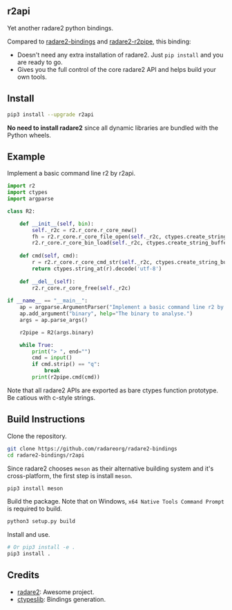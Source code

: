 ## r2api

Yet another radare2 python bindings.

Compared to [radare2-bindings](https://github.com/radareorg/radare2-bindings/python) and [radare2-r2pipe](https://github.com/radareorg/radare2-r2pipe), this binding:

- Doesn't need any extra installation of radare2. Just `pip install` and you are ready to go.
- Gives you the full control of the core radare2 API and helps build your own tools.

## Install

```bash
pip3 install --upgrade r2api
```

**No need to install radare2** since all dynamic libraries are bundled with the Python wheels.

## Example

Implement a basic command line r2 by r2api.

```python
import r2
import ctypes
import argparse

class R2:

    def __init__(self, bin):
        self._r2c = r2.r_core.r_core_new()
        fh = r2.r_core.r_core_file_open(self._r2c, ctypes.create_string_buffer(b"/bin/ls"), 0b101, 0)
        r2.r_core.r_core_bin_load(self._r2c, ctypes.create_string_buffer(b"/bin/ls"), (1<<64) - 1)
    
    def cmd(self, cmd):
        r = r2.r_core.r_core_cmd_str(self._r2c, ctypes.create_string_buffer(cmd.encode("utf-8")))
        return ctypes.string_at(r).decode('utf-8')
    
    def __del__(self):
        r2.r_core.r_core_free(self._r2c)
    
if __name__ == "__main__":
    ap = argparse.ArgumentParser("Implement a basic command line r2 by r2api")
    ap.add_argument("binary", help="The binary to analyse.")
    args = ap.parse_args()

    r2pipe = R2(args.binary)

    while True:
        print("> ", end="")
        cmd = input()
        if cmd.strip() == "q":
            break
        print(r2pipe.cmd(cmd))
```

Note that all radare2 APIs are exported as bare ctypes function prototype. Be catious with c-style strings.

## Build Instructions

Clone the repository.

```bash
git clone https://github.com/radareorg/radare2-bindings
cd radare2-bindings/r2api
```

Since radare2 chooses `meson` as their alternative building system and it's cross-platform, the first step is install `meson`.

```bash
pip3 install meson
```

Build the package. Note that on Windows, `x64 Native Tools Command Prompt` is required to build.

```bash
python3 setup.py build
```

Install and use.

```bash
# Or pip3 install -e .
pip3 install .
```

## Credits

- [radare2](https://github.com/radareorg/radare2): Awesome project.
- [ctypeslib](https://github.com/trolldbois/ctypeslib): Bindings generation.
